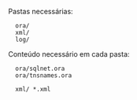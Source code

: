 Pastas necessárias:
```  
  ora/
  xml/
  log/
```

Conteúdo necessário em cada pasta:
```
  ora/sqlnet.ora
  ora/tnsnames.ora

  xml/ *.xml
```
